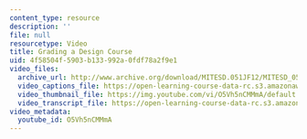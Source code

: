 ```yaml
---
content_type: resource
description: ''
file: null
resourcetype: Video
title: Grading a Design Course
uid: 4f58504f-5903-b133-992a-0fdf78a2f9e1
video_files:
  archive_url: http://www.archive.org/download/MITESD.051JF12/MITESD_051JF12_video05_grading_a_design_course_300k.mp4
  video_captions_file: https://open-learning-course-data-rc.s3.amazonaws.com/esd-051j-engineering-innovation-and-design-fall-2012/bf92868e03ca59f088113c006173583e_O5Vh5nCMMmA.vtt
  video_thumbnail_file: https://img.youtube.com/vi/O5Vh5nCMMmA/default.jpg
  video_transcript_file: https://open-learning-course-data-rc.s3.amazonaws.com/esd-051j-engineering-innovation-and-design-fall-2012/56c436154a24380e1b5c8fb5afe4bfba_O5Vh5nCMMmA.pdf
video_metadata:
  youtube_id: O5Vh5nCMMmA
---
```

